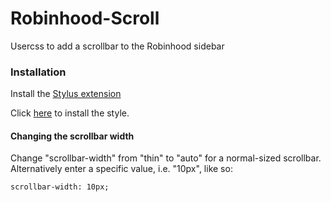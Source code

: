 # Robinhood-Scroll
Usercss to add a scrollbar to the Robinhood sidebar

### Installation
Install the [Stylus extension](https://add0n.com/stylus.html)

Click [here](https://github.com/Lithovox/Robinhood-Scroll/raw/main/robinhood-scroll.user.css) to install the style.

#### Changing the scrollbar width
Change "scrollbar-width" from "thin" to "auto" for a normal-sized scrollbar. Alternatively enter a specific value, i.e. "10px", like so:

    scrollbar-width: 10px;
